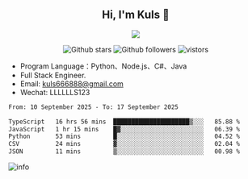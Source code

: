 <h2 align="center"> Hi, I'm Kuls 👋 </h2>
<p align="center">
    <p align="center">
        <img src=" https://avatars.githubusercontent.com/u/42165104?s=460&u=5c7fbf0bce7d4b38a15a44676e6f64b529e47598&v=4"/>
    </p>
    <p align="center">
      <img src="https://img.shields.io/github/stars/hellokuls?style=social" alt="Github stars" />
      <img src="https://img.shields.io/github/followers/hellokuls?style=social" alt="Github followers" />
      <img src="https://visitor-badge.glitch.me/badge?page_id=hellokuls.readme" alt="vistors" />
    </p>
</p>

- Program Language：Python、Node.js、C#、Java
- Full Stack Engineer.
- Email: kuls666888@gmail.com
- Wechat: LLLLLLS123

<!--START_SECTION:waka-->

```txt
From: 10 September 2025 - To: 17 September 2025

TypeScript   16 hrs 56 mins  █████████████████████▒░░░   85.88 %
JavaScript   1 hr 15 mins    █▓░░░░░░░░░░░░░░░░░░░░░░░   06.39 %
Python       53 mins         █░░░░░░░░░░░░░░░░░░░░░░░░   04.52 %
CSV          24 mins         ▓░░░░░░░░░░░░░░░░░░░░░░░░   02.04 %
JSON         11 mins         ▒░░░░░░░░░░░░░░░░░░░░░░░░   00.98 %
```

<!--END_SECTION:waka-->

![info](https://github-readme-stats.vercel.app/api?username=hellokuls&show_icons=true&count_private=true&hide=prs&theme=default_repocard)



